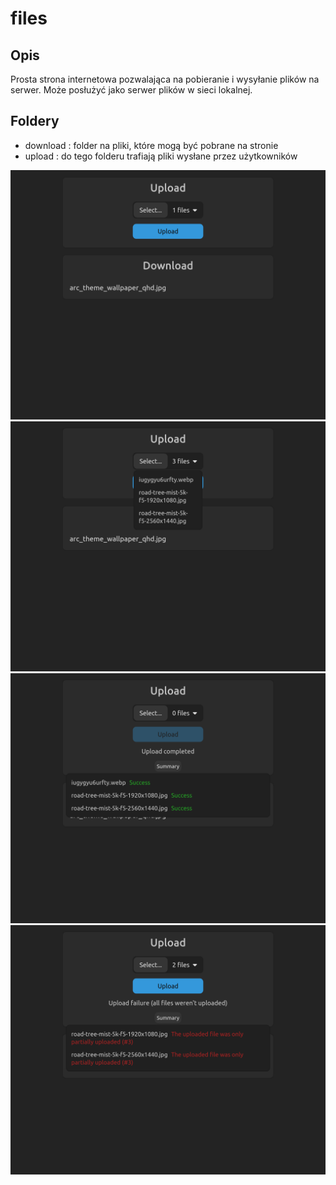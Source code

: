 # files

## Opis
Prosta strona internetowa pozwalająca na pobieranie i wysyłanie plików na serwer. Może posłużyć jako serwer plików w sieci lokalnej.

## Foldery
- download : folder na pliki, które mogą być pobrane na stronie
- upload : do tego folderu trafiają pliki wysłane przez użytkowników

![alt text](https://github.com/programejt/files/blob/main/screenshots/screenshot-1.png)
![alt text](https://github.com/programejt/files/blob/main/screenshots/screenshot-2.png)
![alt text](https://github.com/programejt/files/blob/main/screenshots/screenshot-3.png)
![alt text](https://github.com/programejt/files/blob/main/screenshots/screenshot-4.png)
